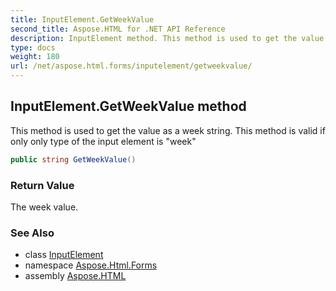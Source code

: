 ```yaml
---
title: InputElement.GetWeekValue
second_title: Aspose.HTML for .NET API Reference
description: InputElement method. This method is used to get the value as a week string. This method is valid if only only type of the input element is week
type: docs
weight: 180
url: /net/aspose.html.forms/inputelement/getweekvalue/
---
```

## InputElement.GetWeekValue method

This method is used to get the value as a week string. This method is valid if only only type of the input element is "week"

```csharp
public string GetWeekValue()
```

### Return Value

The week value.

### See Also

* class [InputElement](../)
* namespace [Aspose.Html.Forms](../../inputelement/)
* assembly [Aspose.HTML](../../../)
